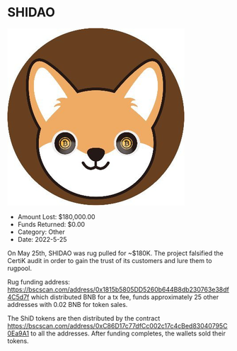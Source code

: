 # SHIDAO
![SHIDAO](/rektimages/SHIDAO.png)
- Amount Lost: $180,000.00
- Funds Returned: $0.00
- Category: Other
- Date: 2022-5-25

On May 25th, SHIDAO was rug pulled for ~$180K. The project falsified the CertiK audit in order to gain the trust of its customers and lure them to rugpool.

  


Rug funding address: https://bscscan.com/address/0x1815b5805DD5260b644B8db230763e38df4C5d7f which distributed BNB for a tx fee, funds approximately 25 other addresses with 0.02 BNB for token sales.

The ShiD tokens are then distributed by the contract https://bscscan.com/address/0xC86D17c77dfCc002c17c4cBed83040795C0Ea9A1 to all the addresses.  After funding completes, the wallets sold their tokens.

  


  




